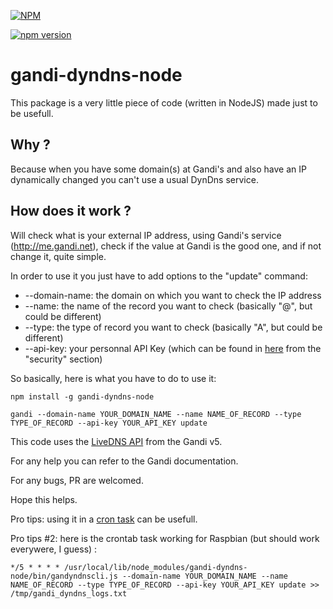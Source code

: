 [![NPM](https://nodei.co/npm/gandi-dyndns-node.png)](https://nodei.co/npm/gandi-dyndns-node/)

[![npm version](https://badge.fury.io/js/gandi-dyndns-node.svg)](https://badge.fury.io/js/gandi-dyndns-node)

# gandi-dyndns-node

This package is a very little piece of code (written in NodeJS) made just to be usefull. 

Why ? 
---

Because when you have some domain(s) at Gandi's and also have an IP dynamically changed you can't use a usual DynDns service.

How does it work ? 
---

Will check what is your external IP address, using Gandi's service (http://me.gandi.net), check if the value at Gandi is the good one, and if not change it, quite simple. 

In order to use it you just have to add options to the "update" command: 
* --domain-name: the domain on which you want to check the IP address
* --name: the name of the record you want to check (basically "@", but could be different)
* --type: the type of record you want to check (basically "A", but could be different)
* --api-key: your personnal API Key (which can be found in [here](https://account.gandi.net/) from the "security" section)

So basically, here is what you have to do to use it: 

```{r, engine='bash', count_lines}
npm install -g gandi-dyndns-node
``` 

```{r, engine='bash', count_lines}
gandi --domain-name YOUR_DOMAIN_NAME --name NAME_OF_RECORD --type TYPE_OF_RECORD --api-key YOUR_API_KEY update
```

This code uses the [LiveDNS API](http://doc.livedns.gandi.net/) from the Gandi v5. 

For any help you can refer to the Gandi documentation. 

For any bugs, PR are welcomed. 

Hope this helps.

Pro tips: using it in a [cron task](https://www.google.fr/search?q=add+a+cron+task&rlz=1C5CHFA_enFR705FR709&oq=add+a+cron+task&aqs=chrome..69i57.3798j0j7&sourceid=chrome&ie=UTF-8) can be usefull.

Pro tips #2: here is the crontab task working for Raspbian (but should work everywere, I guess) : 
 ```{r, engine='bash', count_lines}
 */5 * * * * /usr/local/lib/node_modules/gandi-dyndns-node/bin/gandyndnscli.js --domain-name YOUR_DOMAIN_NAME --name NAME_OF_RECORD --type TYPE_OF_RECORD --api-key YOUR_API_KEY update >> /tmp/gandi_dyndns_logs.txt
 ``` 
 
 
